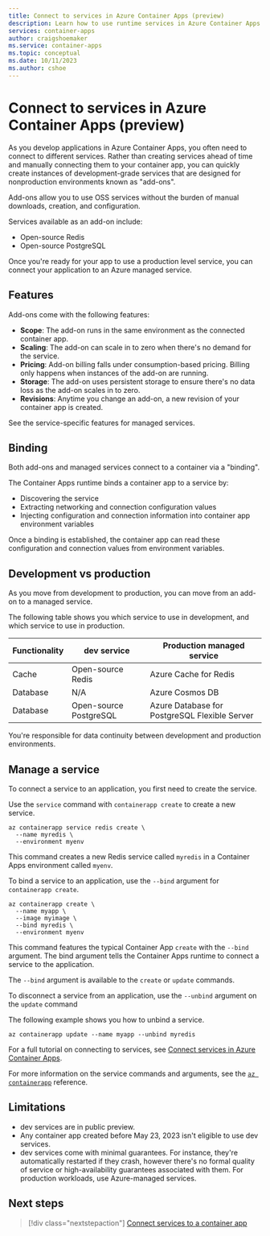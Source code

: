 ```yaml
---
title: Connect to services in Azure Container Apps (preview)
description: Learn how to use runtime services in Azure Container Apps.
services: container-apps
author: craigshoemaker
ms.service: container-apps
ms.topic: conceptual
ms.date: 10/11/2023
ms.author: cshoe
---
```


# Connect to services in Azure Container Apps (preview)

As you develop applications in Azure Container Apps, you often need to connect to different services. Rather than creating services ahead of time and manually connecting them to your container app, you can quickly create instances of development-grade services that are designed for nonproduction environments known as "add-ons".

Add-ons allow you to use OSS services without the burden of manual downloads, creation, and configuration.

Services available as an add-on include:

- Open-source Redis
- Open-source PostgreSQL

Once you're ready for your app to use a production level service, you can connect your application to an Azure managed service.

## Features

Add-ons come with the following features:

- **Scope**: The add-on runs in the same environment as the connected container app.
- **Scaling**: The add-on can scale in to zero when there's no demand for the service.
- **Pricing**: Add-on billing falls under consumption-based pricing. Billing only happens when instances of the add-on are running.
- **Storage**: The add-on uses persistent storage to ensure there's no data loss as the add-on scales in to zero.
- **Revisions**: Anytime you change an add-on, a new revision of your container app is created.

See the service-specific features for managed services.

## Binding

Both add-ons and managed services connect to a container via a "binding".

The Container Apps runtime binds a container app to a service by:

- Discovering the service
- Extracting networking and connection configuration values
- Injecting configuration and connection information into container app environment variables

Once a binding is established, the container app can read these configuration and connection values from environment variables.

## Development vs production

As you move from development to production, you can move from an add-on to a managed service.

The following table shows you which service to use in development, and which service to use in production.

| Functionality | dev service | Production managed service |
|---|---|---|
| Cache | Open-source Redis | Azure Cache for Redis |
| Database | N/A | Azure Cosmos DB |
| Database | Open-source PostgreSQL | Azure Database for PostgreSQL Flexible Server |

You're responsible for data continuity between development and production environments.

## Manage a service

To connect a service to an application, you first need to create the service.

Use the `service` command with `containerapp create` to create a new service.

``` CLI
az containerapp service redis create \
  --name myredis \
  --environment myenv
```

This command creates a new Redis service called `myredis` in a Container Apps environment called `myenv`.

To bind a service to an application, use the `--bind` argument for `containerapp create`.

``` CLI
az containerapp create \
  --name myapp \
  --image myimage \
  --bind myredis \
  --environment myenv
```

This command features the typical Container App `create` with the `--bind` argument. The bind argument tells the Container Apps runtime to connect a service to the application.

The `--bind` argument is available to the `create` or `update` commands.

To disconnect a service from an application, use the `--unbind` argument on the
`update` command

The following example shows you how to unbind a service.

``` CLI
az containerapp update --name myapp --unbind myredis
```

For a full tutorial on connecting to services, see [Connect services in Azure Container Apps](connect-services.md).

For more information on the service commands and arguments, see the
[`az containerapp`](/cli/azure/containerapp?view=azure-cli-latest&preserve-view=true) reference.

## Limitations

- dev services are in public preview.
- Any container app created before May 23, 2023 isn't eligible to use dev services.
- dev services come with minimal guarantees. For instance, they're automatically restarted if they crash, however there's no formal quality of service or high-availability guarantees associated with them. For production workloads, use Azure-managed services.

## Next steps

> [!div class="nextstepaction"]
> [Connect services to a container app](connect-services.md)
